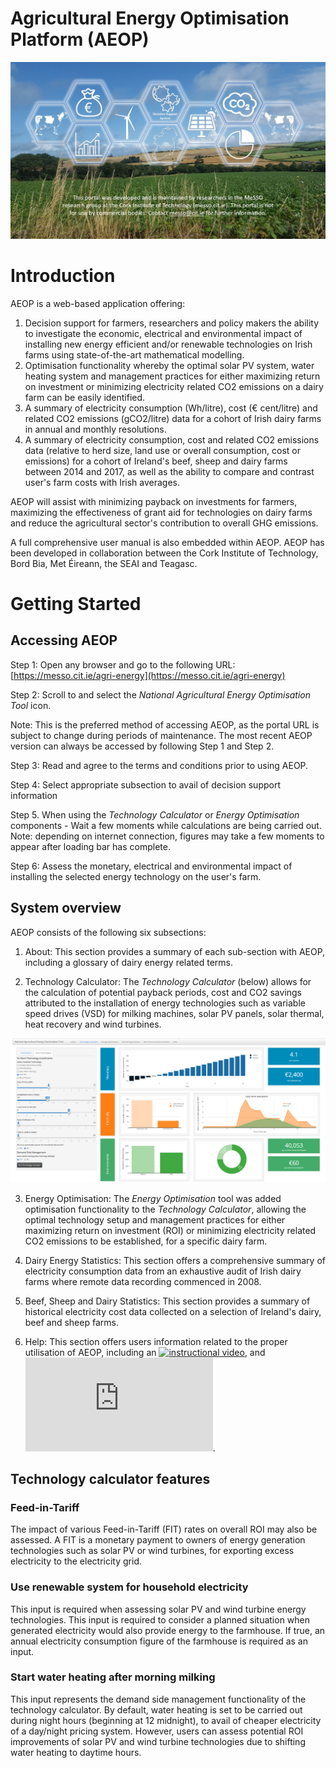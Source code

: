# Agricultural Energy Optimisation Platform (AEOP)

![banner](https://github.com/shine10101/AEOP_Public/blob/d5a5a42b973a1ddb19a9acd8b3512e9bb4472db7/banner.jpg)

# Introduction

AEOP is a web-based application offering:

1. Decision support for farmers, researchers and policy makers the ability to investigate the economic, electrical and environmental impact of installing new energy efficient and/or renewable technologies on Irish farms using state-of-the-art mathematical modelling.
2. Optimisation functionality whereby the optimal solar PV system, water heating system and management practices for either maximizing return on investment or minimizing electricity related CO2 emissions on a dairy farm can be easily identified.
3. A summary of electricity consumption (Wh/litre), cost (€ cent/litre) and related CO2 emissions (gCO2/litre) data for a cohort of Irish dairy farms in annual and monthly resolutions.
4. A summary of electricity consumption, cost and related CO2 emissions data (relative to herd size, land use or overall consumption, cost or emissions) for a cohort of Ireland&#39;s beef, sheep and dairy farms between 2014 and 2017, as well as the ability to compare and contrast user&#39;s farm costs with Irish averages.

AEOP will assist with minimizing payback on investments for farmers, maximizing the effectiveness of grant aid for technologies on dairy farms and reduce the agricultural sector&#39;s contribution to overall GHG emissions.

A full comprehensive user manual is also embedded within AEOP. AEOP has been developed in collaboration between the Cork Institute of Technology, Bord Bia, Met Éireann, the SEAI and Teagasc. 

# Getting Started

## Accessing AEOP

Step 1: Open any browser and go to the following URL: [https://messo.cit.ie/agri-energy](https://messo.cit.ie/agri-energy)

Step 2: Scroll to and select the _National Agricultural Energy Optimisation Tool_ icon. 

Note: This is the preferred method of accessing AEOP, as the portal URL is subject to change during periods of maintenance. The most recent AEOP version can always be accessed by following Step 1 and Step 2.

Step 3: Read and agree to the terms and conditions prior to using AEOP.

Step 4: Select appropriate subsection to avail of decision support information

Step 5. When using the _Technology Calculator_ or _Energy Optimisation_ components - Wait a few moments while calculations are being carried out. Note: depending on internet connection, figures may take a few moments to appear after loading bar has complete.

Step 6: Assess the monetary, electrical and environmental impact of installing the selected energy technology on the user&#39;s farm.


## System overview

AEOP consists of the following six subsections:

1. About: This section provides a summary of each sub-section with AEOP, including a glossary of dairy energy related terms.

2. Technology Calculator: The _Technology Calculator_ (below) allows for the calculation of potential payback periods, cost and CO2 savings attributed to the installation of energy technologies such as variable speed drives (VSD) for milking machines, solar PV panels, solar thermal, heat recovery and wind turbines.

![Technology Calculator Screenshot](https://github.com/shine10101/AEOP_Public/blob/d5a5a42b973a1ddb19a9acd8b3512e9bb4472db7/AEOP.png)

3. Energy Optimisation: The _Energy Optimisation_ tool was added optimisation functionality to the _Technology Calculator_, allowing the optimal technology setup and management practices for either maximizing return on investment (ROI) or minimizing electricity related CO2 emissions to be established, for a specific dairy farm.

4. Dairy Energy Statistics: This section offers a comprehensive summary of electricity consumption data from an exhaustive audit of Irish dairy farms where remote data recording commenced in 2008.

5. Beef, Sheep and Dairy Statistics: This section provides a summary of historical electricity cost data collected on a selection of Ireland&#39;s dairy, beef and sheep farms.

6. Help: This section offers users information related to the proper utilisation of AEOP, including an [![instructional video](https://img.youtube.com/vi/VID/0.jpg)](https://www.youtube.com/watch?v=ljhzfHCSrC8), and ![user manual](https://github.com/shine10101/AEOP/blob/59380e1d3f5ca7ef55897beaa0bb4f51f90d1001/www/teste.pdf).

## Technology calculator features

### Feed-in-Tariff

The impact of various Feed-in-Tariff (FIT) rates on overall ROI may also be assessed. A FIT is a monetary payment to owners of energy generation technologies such as solar PV or wind turbines, for exporting excess electricity to the electricity grid.

### Use renewable system for household electricity

This input is required when assessing solar PV and wind turbine energy technologies. This input is required to consider a planned situation when generated electricity would also provide energy to the farmhouse. If true, an annual electricity consumption figure of the farmhouse is required as an input.

### Start water heating after morning milking

This input represents the demand side management functionality of the technology calculator. By default, water heating is set to be carried out during night hours (beginning at 12 midnight), to avail of cheaper electricity of a day/night pricing system. However, users can assess potential ROI improvements of solar PV and wind turbine technologies due to shifting water heating to daytime hours.
